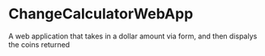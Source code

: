 # ChangeCalculatorWebApp
A web application that takes in a dollar amount via form, and then dispalys the coins returned
